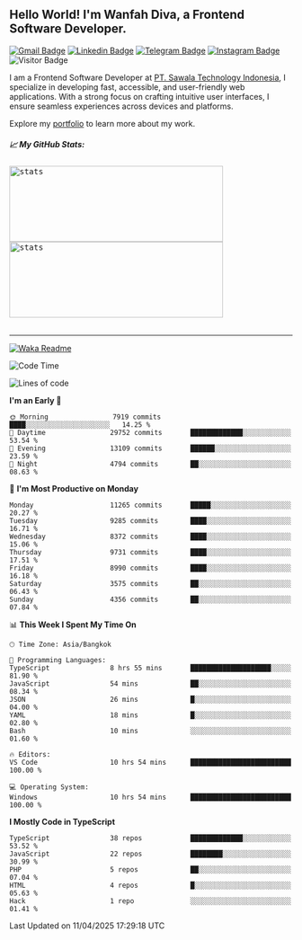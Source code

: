 ## Hello World! I'm Wanfah Diva, a Frontend Software Developer.

[![Gmail Badge](https://img.shields.io/badge/-Gmail-white?style=plastic&logo=Gmail&link=mailto:aditputrafirmansyah@gmail.com)](mailto:wanfahdivaa@gmail.com)
[![Linkedin Badge](https://img.shields.io/badge/-LinkedIn-blue?style=plastic&logo=Linkedin&link=https://www.linkedin.com/in/aditputrafirmansyah/)](https://www.linkedin.com/in/wanfahdiva/)
[![Telegram Badge](https://img.shields.io/badge/-Telegram-blue?style=plastic&logo=telegram&link=https://t.me/Adithya_13)](https://t.me/wanfahdiva)
[![Instagram Badge](https://img.shields.io/badge/-Instagram-white?style=plastic&logo=instagram&link=https://www.instagram.com/adithya_firmansyahputra/)](https://www.instagram.com/wnfhdva/)
![Visitor Badge](https://visitor-badge.laobi.icu/badge?page_id=wanfahdiva.wanfahdiva)

<p>
I am a Frontend Software Developer at <a href="https://sawala/tech" target="_blank">PT. Sawala Technology Indonesia</a>, I specialize in developing fast, accessible, and user-friendly web applications. With a strong focus on crafting intuitive user interfaces, I ensure seamless experiences across devices and platforms.

Explore my <a href="http://wanfahdiva-com.vercel.app/" target="_blank">portfolio</a> to learn more about my work.
</p>

<h5 align="left">
  
📈 **My GitHub Stats:**

</h5>

<div align="left">
<kbd>
  <img height="135em" width="380em" alt="stats" src="https://github-readme-stats-salesp07.vercel.app/api?username=wanfahdiva&count_private=true&show_icons=true&theme=react&rank_icon=github&border_radius=10&hide_title=true"></kbd>
</kbd>
<kbd>
    <img height="135em" width="380em" alt="stats" src="https://github-readme-activity-graph.vercel.app/graph?username=wanfahdiva&theme=react&hide_title=true"></kbd>
</div>

<br />

---

[![Waka Readme](https://github.com/wanfahdiva/wanfahdiva/actions/workflows/waka.yml/badge.svg)](https://github.com/wanfahdiva/wanfahdiva/actions/workflows/waka.yml)

<!--START_SECTION:waka-->
![Code Time](http://img.shields.io/badge/Code%20Time-1%2C880%20hrs%2035%20mins-blue)

![Lines of code](https://img.shields.io/badge/From%20Hello%20World%20I%27ve%20Written-23.9%20million%20lines%20of%20code-blue)

**I'm an Early 🐤** 

```text
🌞 Morning                7919 commits        ████░░░░░░░░░░░░░░░░░░░░░   14.25 % 
🌆 Daytime                29752 commits       █████████████░░░░░░░░░░░░   53.54 % 
🌃 Evening                13109 commits       ██████░░░░░░░░░░░░░░░░░░░   23.59 % 
🌙 Night                  4794 commits        ██░░░░░░░░░░░░░░░░░░░░░░░   08.63 % 
```
📅 **I'm Most Productive on Monday** 

```text
Monday                   11265 commits       █████░░░░░░░░░░░░░░░░░░░░   20.27 % 
Tuesday                  9285 commits        ████░░░░░░░░░░░░░░░░░░░░░   16.71 % 
Wednesday                8372 commits        ████░░░░░░░░░░░░░░░░░░░░░   15.06 % 
Thursday                 9731 commits        ████░░░░░░░░░░░░░░░░░░░░░   17.51 % 
Friday                   8990 commits        ████░░░░░░░░░░░░░░░░░░░░░   16.18 % 
Saturday                 3575 commits        ██░░░░░░░░░░░░░░░░░░░░░░░   06.43 % 
Sunday                   4356 commits        ██░░░░░░░░░░░░░░░░░░░░░░░   07.84 % 
```


📊 **This Week I Spent My Time On** 

```text
🕑︎ Time Zone: Asia/Bangkok

💬 Programming Languages: 
TypeScript               8 hrs 55 mins       ████████████████████░░░░░   81.90 % 
JavaScript               54 mins             ██░░░░░░░░░░░░░░░░░░░░░░░   08.34 % 
JSON                     26 mins             █░░░░░░░░░░░░░░░░░░░░░░░░   04.00 % 
YAML                     18 mins             █░░░░░░░░░░░░░░░░░░░░░░░░   02.80 % 
Bash                     10 mins             ░░░░░░░░░░░░░░░░░░░░░░░░░   01.60 % 

🔥 Editors: 
VS Code                  10 hrs 54 mins      █████████████████████████   100.00 % 

💻 Operating System: 
Windows                  10 hrs 54 mins      █████████████████████████   100.00 % 
```

**I Mostly Code in TypeScript** 

```text
TypeScript               38 repos            █████████████░░░░░░░░░░░░   53.52 % 
JavaScript               22 repos            ████████░░░░░░░░░░░░░░░░░   30.99 % 
PHP                      5 repos             ██░░░░░░░░░░░░░░░░░░░░░░░   07.04 % 
HTML                     4 repos             █░░░░░░░░░░░░░░░░░░░░░░░░   05.63 % 
Hack                     1 repo              ░░░░░░░░░░░░░░░░░░░░░░░░░   01.41 % 
```




 Last Updated on 11/04/2025 17:29:18 UTC
<!--END_SECTION:waka-->
